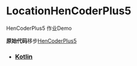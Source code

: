 # LocationHenCoderPlus5
HenCoderPlus5 作业Demo

**原始代码**移步[HenCoderPlus5](https://github.com/rengwuxian/HenCoderPlus5)

- ### [Kotlin](https://github.com/TLocation/LocationHenCoderPlus5/tree/master/Kotlin)

